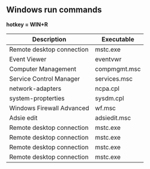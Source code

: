 ## Windows run commands
**hotkey = WIN+R**

| Description                | Executable  |
|----------------------------|-------------|
| Remote desktop connection  | mstc.exe    |
| Event Viewer               | eventvwr    |
| Computer Management        | compmgmt.msc|
| Service Control Manager    | services.msc|
| network-adapters           | ncpa.cpl    |
| system-propterties         | sysdm.cpl   |
| Windows Firewall Advanced  | wf.msc      |
| Adsie edit                 | adsiedit.msc|
| Remote desktop connection  | mstc.exe    |
| Remote desktop connection  | mstc.exe    |
| Remote desktop connection  | mstc.exe    |
| Remote desktop connection  | mstc.exe    |

